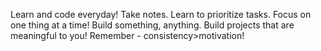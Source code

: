 Learn and code everyday! Take notes.
Learn to prioritize tasks. Focus on one thing at a time!
Build something, anything. Build projects that are meaningful to you!
Remember - consistency>motivation!